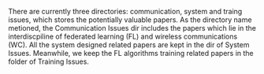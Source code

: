 There are currently three directories: communication, system and traing issues, which stores the potentially valuable papers.
As the directory name metioned, the Communication Issues dir includes the papers which lie in the interdiscpiline of federated learning (FL) and wireless communications (WC). 
All the system designed related papers are kept in the dir of System Issues. Meanwhile, we keep the FL algorithms training related papers in the folder of Training Issues.
